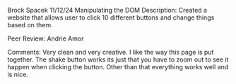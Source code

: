 Brock Spacek
11/12/24
Manipulating the DOM
Description: Created a website that allows user to click 10 different buttons and change things based on them.

Peer Review: Andrie Amor

Comments: Very clean and very creative. I like the way this page is put together. The shake button works its just that you have to zoom out to see it happen when clicking the button. Other than that everything works well and is nice.

